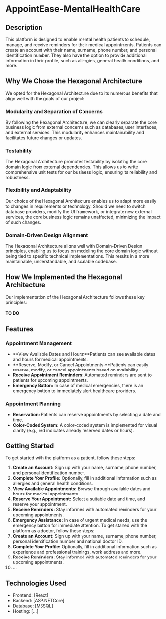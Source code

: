 # AppointEase-MentalHealthCare

## Description
This platform is designed to enable mental health patients to schedule, manage, and receive reminders for their medical appointments. Patients can create an account with their name, surname, phone number, and personal identification number. They also have the option to provide additional information in their profile, such as allergies, general health conditions, and more.
## Why We Chose the Hexagonal Architecture
We opted for the Hexagonal Architecture due to its numerous benefits that align well with the goals of our project:
### Modularity and Separation of Concerns
By following the Hexagonal Architecture, we can clearly separate the core business logic from external concerns such as databases, user interfaces, and external services. This modularity enhances maintainability and facilitates future changes or updates.
### Testability
The Hexagonal Architecture promotes testability by isolating the core domain logic from external dependencies. This allows us to write comprehensive unit tests for our business logic, ensuring its reliability and robustness.
### Flexibility and Adaptability
Our choice of the Hexagonal Architecture enables us to adapt more easily to changes in requirements or technology. Should we need to switch database providers, modify the UI framework, or integrate new external services, the core business logic remains unaffected, minimizing the impact of such changes.
### Domain-Driven Design Alignment
The Hexagonal Architecture aligns well with Domain-Driven Design principles, enabling us to focus on modeling the core domain logic without being tied to specific technical implementations. This results in a more maintainable, understandable, and scalable codebase.
## How We Implemented the Hexagonal Architecture
Our implementation of the Hexagonal Architecture follows these key principles:
#### TO DO
## Features
### Appointment Management
+ **View Available Dates and Hours:**Patients can see available dates and hours for medical appointments.
+ **Reserve, Modify, or Cancel Appointments:**Patients can easily reserve, modify, or cancel appointments based on availability.
+ **Receive Appointment Reminders:** Automated reminders are sent to patients for upcoming appointments.
+ **Emergency Button:** In case of medical emergencies, there is an emergency button to immediately alert healthcare providers.
### Appointment Planning
+ **Reservation:** Patients can reserve appointments by selecting a date and time.
+ **Color-Coded System:** A color-coded system is implemented for visual clarity (e.g., red indicates already reserved dates or hours).
## Getting Started
To get started with the platform as a patient, follow these steps:
1. **Create an Account:** Sign up with your name, surname, phone number, and personal identification number.
2. **Complete Your Profile:** Optionally, fill in additional information such as allergies and general health conditions.
3. **View Available Appointments:** Browse through available dates and hours for medical appointments.
4. **Reserve Your Appointment:** Select a suitable date and time, and reserve your appointment.
5. **Receive Reminders:** Stay informed with automated reminders for your upcoming appointments.
6. **Emergency Assistance:** In case of urgent medical needs, use the emergency button for immediate attention.
To get started with the platform as a doctor, follow these steps:
1. **Create an Account:** Sign up with your name, surname, phone number, personal identification number and national doctor ID.
2.  **Complete Your Profile:** Optionally, fill in additional information such as experience and professional trainings, work address and more.
3.  **Receive Reminders:** Stay informed with automated reminders for your upcoming appointments.
4.  ...
## Technologies Used
+ Frontend: [React]
+ Backend: [ASP.NETCore]
+ Database: [MSSQL]
+ Hosting: [...]

